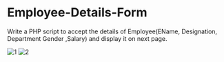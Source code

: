 # Employee-Details-Form
Write a PHP script to accept the details of Employee(EName, Designation, Department  Gender ,Salary) and display it on next page. 

![1](https://user-images.githubusercontent.com/83410561/119326824-f3245a80-bc9f-11eb-887e-5dc0edc74418.png)
![2](https://user-images.githubusercontent.com/83410561/119326815-f0c20080-bc9f-11eb-8a17-580220356d9b.png)
